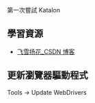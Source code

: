 第一次嘗試 Katalon

## 學習資源

- [飞雪扬花\_CSDN 博客](https://blog.csdn.net/qq_18659137/article/list/2)

## 更新瀏覽器驅動程式

Tools -> Update WebDrivers
